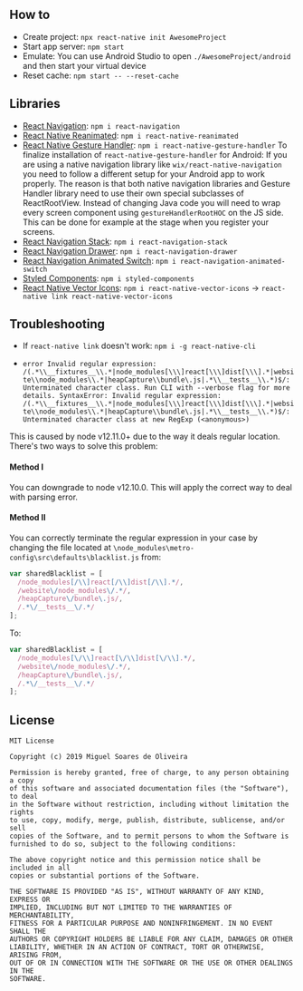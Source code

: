 ## How to

- Create project: `npx react-native init AwesomeProject`
- Start app server: `npm start`
- Emulate: You can use Android Studio to open `./AwesomeProject/android` and then start your virtual device
- Reset cache: `npm start -- --reset-cache`

## Libraries

- [React Navigation](https://github.com/react-navigation/react-navigation): `npm i react-navigation`
- [React Native Reanimated](https://github.com/software-mansion/react-native-reanimated): `npm i react-native-reanimated`
- [React Native Gesture Handler](https://github.com/software-mansion/react-native-gesture-handler): `npm i react-native-gesture-handler`
To finalize installation of `react-native-gesture-handler` for Android:
If you are using a native navigation library like `wix/react-native-navigation` you need to follow a different setup for your Android app to work properly. The reason is that both native navigation libraries and Gesture Handler library need to use their own special subclasses of ReactRootView.
Instead of changing Java code you will need to wrap every screen component using `gestureHandlerRootHOC` on the JS side. This can be done for example at the stage when you register your screens.
- [React Navigation Stack](https://github.com/react-navigation/stack): `npm i react-navigation-stack`
- [React Navigation Drawer](https://github.com/react-navigation/drawer): `npm i react-navigation-drawer`
- [React Navigation Animated Switch](https://github.com/react-navigation/animated-switch): `npm i react-navigation-animated-switch`
- [Styled Components](https://github.com/styled-components/styled-components): `npm i styled-components`
- [React Native Vector Icons](https://github.com/oblador/react-native-vector-icons): `npm i react-native-vector-icons` -> `react-native link react-native-vector-icons`

## Troubleshooting

- If `react-native link` doesn't work: `npm i -g react-native-cli`

- `error Invalid regular expression: /(.*\\__fixtures__\\.*|node_modules[\\\]react[\\\]dist[\\\].*|website\\node_modules\\.*|heapCapture\\bundle\.js|.*\\__tests__\\.*)$/: Unterminated character class. Run CLI with --verbose flag for more details.
SyntaxError: Invalid regular expression: /(.*\\__fixtures__\\.*|node_modules[\\\]react[\\\]dist[\\\].*|website\\node_modules\\.*|heapCapture\\bundle\.js|.*\\__tests__\\.*)$/: Unterminated character class
    at new RegExp (<anonymous>)`

This is caused by node v12.11.0+ due to the way it deals regular location. There's two ways to solve this problem:

#### Method I

You can downgrade to node v12.10.0. This will apply the correct way to deal with parsing error.

#### Method II

You can correctly terminate the regular expression in your case by changing the file located at `\node_modules\metro-config\src\defaults\blacklist.js` from:

```javascript
var sharedBlacklist = [
  /node_modules[/\\]react[/\\]dist[/\\].*/,
  /website\/node_modules\/.*/,
  /heapCapture\/bundle\.js/,
  /.*\/__tests__\/.*/
];
```

To:

```javascript
var sharedBlacklist = [
  /node_modules[\/\\]react[\/\\]dist[\/\\].*/,
  /website\/node_modules\/.*/,
  /heapCapture\/bundle\.js/,
  /.*\/__tests__\/.*/
];
```

## License

    MIT License

    Copyright (c) 2019 Miguel Soares de Oliveira

    Permission is hereby granted, free of charge, to any person obtaining a copy
    of this software and associated documentation files (the "Software"), to deal
    in the Software without restriction, including without limitation the rights
    to use, copy, modify, merge, publish, distribute, sublicense, and/or sell
    copies of the Software, and to permit persons to whom the Software is
    furnished to do so, subject to the following conditions:

    The above copyright notice and this permission notice shall be included in all
    copies or substantial portions of the Software.

    THE SOFTWARE IS PROVIDED "AS IS", WITHOUT WARRANTY OF ANY KIND, EXPRESS OR
    IMPLIED, INCLUDING BUT NOT LIMITED TO THE WARRANTIES OF MERCHANTABILITY,
    FITNESS FOR A PARTICULAR PURPOSE AND NONINFRINGEMENT. IN NO EVENT SHALL THE
    AUTHORS OR COPYRIGHT HOLDERS BE LIABLE FOR ANY CLAIM, DAMAGES OR OTHER
    LIABILITY, WHETHER IN AN ACTION OF CONTRACT, TORT OR OTHERWISE, ARISING FROM,
    OUT OF OR IN CONNECTION WITH THE SOFTWARE OR THE USE OR OTHER DEALINGS IN THE
    SOFTWARE.
